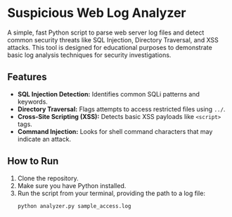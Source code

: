 # Suspicious Web Log Analyzer

A simple, fast Python script to parse web server log files and detect common security threats like SQL Injection, Directory Traversal, and XSS attacks. This tool is designed for educational purposes to demonstrate basic log analysis techniques for security investigations.

## Features
- **SQL Injection Detection:** Identifies common SQLi patterns and keywords.
- **Directory Traversal:** Flags attempts to access restricted files using `../`.
- **Cross-Site Scripting (XSS):** Detects basic XSS payloads like `<script>` tags.
- **Command Injection:** Looks for shell command characters that may indicate an attack.

## How to Run
1. Clone the repository.
2. Make sure you have Python installed.
3. Run the script from your terminal, providing the path to a log file:
   ```bash
   python analyzer.py sample_access.log
   
